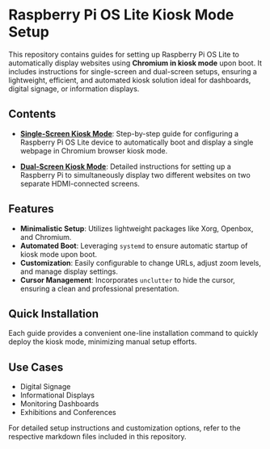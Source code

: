 # Raspberry Pi OS Lite Kiosk Mode Setup

This repository contains guides for setting up Raspberry Pi OS Lite to automatically display websites using **Chromium in kiosk mode** upon boot. It includes instructions for single-screen and dual-screen setups, ensuring a lightweight, efficient, and automated kiosk solution ideal for dashboards, digital signage, or information displays.

## Contents

- **[Single-Screen Kiosk Mode](1page1screen.md)**: Step-by-step guide for configuring a Raspberry Pi OS Lite device to automatically boot and display a single webpage in Chromium browser kiosk mode.

- **[Dual-Screen Kiosk Mode](2page2screen.md)**: Detailed instructions for setting up a Raspberry Pi to simultaneously display two different websites on two separate HDMI-connected screens.

## Features

- **Minimalistic Setup**: Utilizes lightweight packages like Xorg, Openbox, and Chromium.
- **Automated Boot**: Leveraging `systemd` to ensure automatic startup of kiosk mode upon boot.
- **Customization**: Easily configurable to change URLs, adjust zoom levels, and manage display settings.
- **Cursor Management**: Incorporates `unclutter` to hide the cursor, ensuring a clean and professional presentation.

## Quick Installation

Each guide provides a convenient one-line installation command to quickly deploy the kiosk mode, minimizing manual setup efforts.

## Use Cases

- Digital Signage
- Informational Displays
- Monitoring Dashboards
- Exhibitions and Conferences

For detailed setup instructions and customization options, refer to the respective markdown files included in this repository.

